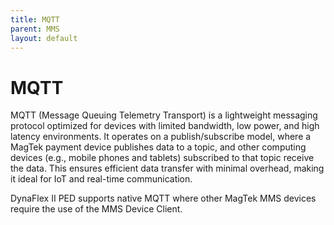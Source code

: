 ```yaml
---
title: MQTT
parent: MMS
layout: default
---
```


# MQTT
MQTT (Message Queuing Telemetry Transport) is a lightweight messaging protocol optimized for devices with limited bandwidth, low power, and high latency environments. It operates on a publish/subscribe model, where a MagTek payment device publishes data to a topic, and other computing devices (e.g., mobile phones and tablets) subscribed to that topic receive the data. This ensures efficient data transfer with minimal overhead, making it ideal for IoT and real-time communication.

DynaFlex II PED supports native MQTT where other MagTek MMS devices require the use of the MMS Device Client.
